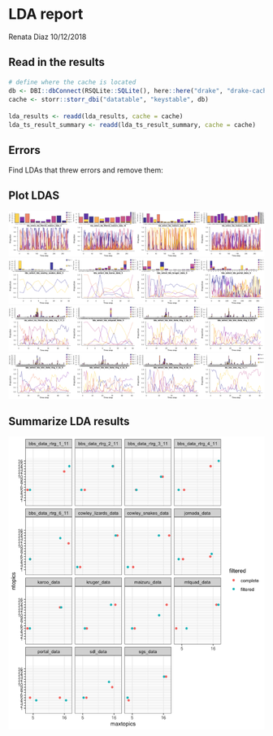 LDA report
================
Renata Diaz
10/12/2018

Read in the results
-------------------

``` r
# define where the cache is located
db <- DBI::dbConnect(RSQLite::SQLite(), here::here("drake", "drake-cache.sqlite"))
cache <- storr::storr_dbi("datatable", "keystable", db)

lda_results <- readd(lda_results, cache = cache)
lda_ts_result_summary <- readd(lda_ts_result_summary, cache = cache)
```

Errors
------

Find LDAs that threw errors and remove them:

Plot LDAS
---------

<img src="lda_report_files/figure-markdown_github/plot LDA-1.png" width="25%" /><img src="lda_report_files/figure-markdown_github/plot LDA-2.png" width="25%" /><img src="lda_report_files/figure-markdown_github/plot LDA-3.png" width="25%" /><img src="lda_report_files/figure-markdown_github/plot LDA-4.png" width="25%" /><img src="lda_report_files/figure-markdown_github/plot LDA-5.png" width="25%" /><img src="lda_report_files/figure-markdown_github/plot LDA-6.png" width="25%" /><img src="lda_report_files/figure-markdown_github/plot LDA-7.png" width="25%" /><img src="lda_report_files/figure-markdown_github/plot LDA-8.png" width="25%" /><img src="lda_report_files/figure-markdown_github/plot LDA-9.png" width="25%" /><img src="lda_report_files/figure-markdown_github/plot LDA-10.png" width="25%" /><img src="lda_report_files/figure-markdown_github/plot LDA-11.png" width="25%" /><img src="lda_report_files/figure-markdown_github/plot LDA-12.png" width="25%" /><img src="lda_report_files/figure-markdown_github/plot LDA-13.png" width="25%" /><img src="lda_report_files/figure-markdown_github/plot LDA-14.png" width="25%" /><img src="lda_report_files/figure-markdown_github/plot LDA-15.png" width="25%" /><img src="lda_report_files/figure-markdown_github/plot LDA-16.png" width="25%" />

Summarize LDA results
---------------------

![](lda_report_files/figure-markdown_github/plot%20lda%20summary-1.png)
